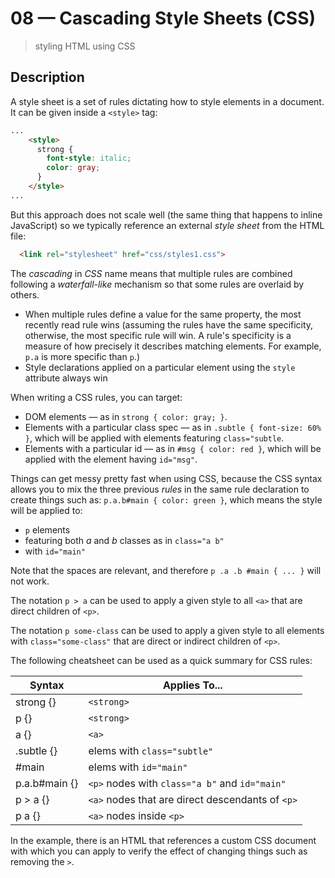 # 08 &mdash; Cascading Style Sheets (CSS)
> styling HTML using CSS

## Description

A style sheet is a set of rules dictating how to style elements in a document.
It can be given inside a `<style>` tag:
```html
...
    <style>
      strong {
        font-style: italic;
        color: gray;
      }
    </style>
...
``` 
But this approach does not scale well (the same thing that happens to inline JavaScript) so we typically reference an external *style sheet* from the HTML file:
```html
  <link rel="stylesheet" href="css/styles1.css">
```

The *cascading* in *CSS* name means that multiple rules are combined following a *waterfall-like* mechanism so that some rules are overlaid by others.

+ When multiple rules define a value for the same property, the most recently read rule wins (assuming the rules have the same specificity, otherwise, the most specific rule will win. A rule's specificity is a measure of how precisely it describes matching elements. For example, `p.a` is more specific than `p`.)
+ Style declarations applied on a particular element using the `style` attribute always win

When writing a CSS rules, you can target:
+ DOM elements &mdash; as in `strong { color: gray; }`.
+ Elements with a particular class spec &mdash; as in `.subtle { font-size: 60% }`, which will be applied with elements featuring `class="subtle`.
+ Elements with a particular id &mdash; as in `#msg { color: red }`, which will be applied with the element having `id="msg"`. 

Things can get messy pretty fast when using CSS, because the CSS syntax allows you to mix the three previous *rules* in the same rule declaration to create things such as: `p.a.b#main { color: green }`, which means the style will be applied to:
+ `p` elements
+ featuring both *a* and *b* classes as in `class="a b"`
+ with `id="main"`

Note that the spaces are relevant, and therefore `p .a .b #main { ... }` will not work.

 The notation `p > a` can be used to apply a given style to all `<a>` that are direct children of `<p>`.

 The notation `p some-class` can be used to apply a given style to all elements with `class="some-class"` that are direct or indirect children of `<p>`.

 The following cheatsheet can be used as a quick summary for CSS rules:

| Syntax        | Applies To...                                    |
|---------------|--------------------------------------------------|
| strong {}     | `<strong>`                                       |
| p {}          | `<strong>`                                       |
| a {}          | `<a>`                                            |
| .subtle {}    | elems with `class="subtle"`                      |
| #main         | elems with `id="main"`                           |
| p.a.b#main {} | `<p>` nodes with `class="a b"` and `id="main"`   |
| p > a {}      | `<a>` nodes that are direct descendants of `<p>` |
| p a {}        | `<a>` nodes inside `<p>`                         |

In the example, there is an HTML that references a custom CSS document with which you can apply to verify the effect of changing things such as removing the `>`.